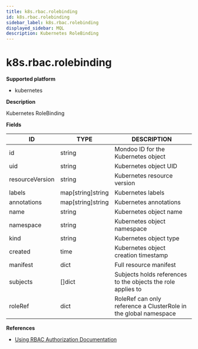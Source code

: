 ```yaml
---
title: k8s.rbac.rolebinding
id: k8s.rbac.rolebinding
sidebar_label: k8s.rbac.rolebinding
displayed_sidebar: MQL
description: Kubernetes RoleBinding
---
```


# k8s.rbac.rolebinding

**Supported platform**

- kubernetes

**Description**

Kubernetes RoleBinding

**Fields**

| ID              | TYPE              | DESCRIPTION                                                      |
| --------------- | ----------------- | ---------------------------------------------------------------- |
| id              | string            | Mondoo ID for the Kubernetes object                              |
| uid             | string            | Kubernetes object UID                                            |
| resourceVersion | string            | Kubernetes resource version                                      |
| labels          | map[string]string | Kubernetes labels                                                |
| annotations     | map[string]string | Kubernetes annotations                                           |
| name            | string            | Kubernetes object name                                           |
| namespace       | string            | Kubernetes object namespace                                      |
| kind            | string            | Kubernetes object type                                           |
| created         | time              | Kubernetes object creation timestamp                             |
| manifest        | dict              | Full resource manifest                                           |
| subjects        | &#91;&#93;dict    | Subjects holds references to the objects the role applies to     |
| roleRef         | dict              | RoleRef can only reference a ClusterRole in the global namespace |

**References**

- [Using RBAC Authorization Documentation](https://kubernetes.io/docs/reference/access-authn-authz/rbac/#rolebinding-and-clusterrolebinding)
